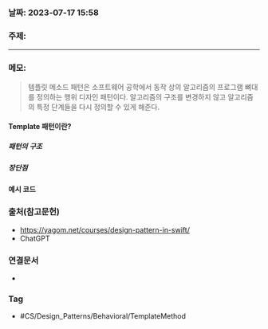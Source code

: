 ### 날짜: 2023-07-17 15:58

### 주제: 
---
### 메모: 
> 템플릿 메소드 패턴은 소프트웨어 공학에서 동작 상의 알고리즘의 프로그램 뼈대를 정의하는 행위 디자인 패턴이다. 
> 알고리즘의 구조를 변경하지 않고 알고리즘의 특정 단계들을 다시 정의할 수 있게 해준다.
#### Template 패턴이란?

##### 패턴의 구조 

##### 장단점 

#### 예시 코드

### 출처(참고문헌) 
- https://yagom.net/courses/design-pattern-in-swift/
- ChatGPT

### 연결문서 
- 

### Tag
- #CS/Design_Patterns/Behavioral/TemplateMethod 